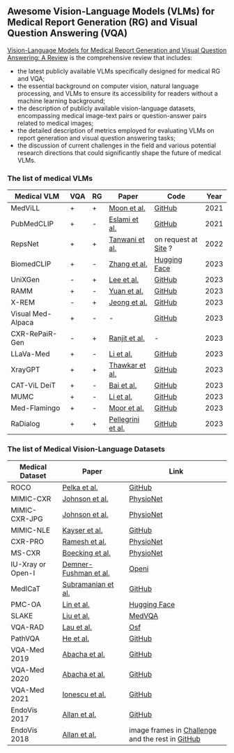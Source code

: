 ## Awesome Vision-Language Models (VLMs) for Medical Report Generation (RG) and Visual Question Answering (VQA)

[Vision-Language Models for Medical Report Generation and Visual Question Answering: A Review](https://arxiv.org/abs/2403.02469) is the comprehensive review that includes:

* the latest publicly available VLMs specifically designed for medical RG and VQA;
* the essential background on computer vision, natural
language processing, and VLMs to ensure its accessibility for readers
without a machine learning background;
* the description of publicly available vision-language
datasets, encompassing medical image-text pairs or question-answer
pairs related to medical images;
* the detailed description of metrics employed for evaluating VLMs on report generation and visual question answering tasks;
* the discussion of current challenges in the field and various
potential research directions that could significantly shape the future
of medical VLMs.


### The list of medical VLMs

| Medical VLM | VQA | RG | Paper | Code | Year |
|------|------|------|------|------|------|
| MedViLL | + | + | [Moon et al.](https://ieeexplore.ieee.org/document/9894658) | [GitHub](https://github.com/SuperSupermoon/MedViLL) |2021|
| PubMedCLIP | + | - | [Eslami et al.](https://arxiv.org/abs/2112.13906) | [GitHub](https://github.com/sarahESL/PubMedCLIP) | 2021 |
| RepsNet | + | + | [Tanwani et al.](https://link.springer.com/chapter/10.1007/978-3-031-16443-9_68) |  on request at [Site](https://sites.google.com/view/repsnet) ? | 2022 |
| BiomedCLIP | + | - | [Zhang et al.](https://arxiv.org/abs/2303.00915) | [Hugging Face](https://huggingface.co/microsoft/BiomedCLIP-PubMedBERT_256-vit_base_patch16_224) | 2023 |
| UniXGen | - | +|  [Lee et al.](https://arxiv.org/abs/2302.12172) | [GitHub](https://github.com/ttumyche/UniXGen) | 2023 |
| RAMM | + | - | [Yuan et al.](https://arxiv.org/abs/2303.00534) | [GitHub](https://github.com/GanjinZero/RAMM) | 2023 |
| X-REM | - | + | [Jeong et al.](https://arxiv.org/abs/2303.17579) | [GitHub](https://github.com/rajpurkarlab/X-REM) | 2023 |
| Visual Med-Alpaca | + | - | - | [GitHub](https://github.com/cambridgeltl/visual-med-alpaca) | 2023 |
| CXR-RePaiR-Gen | - | + | [Ranjit et al.](https://arxiv.org/abs/2305.03660) | - | 2023 |
| LLaVa-Med | + | - | [Li et al.](https://arxiv.org/abs/2306.00890) | [GitHub](https://github.com/microsoft/LLaVA-Med) | 2023 |
| XrayGPT | + | + | [Thawkar et al.](https://arxiv.org/abs/2306.07971) | [GitHub](https://github.com/mbzuai-oryx/XrayGPT) | 2023 |
| CAT-ViL DeiT | + | - | [Bai et al.](https://arxiv.org/abs/2307.05182) | [GitHub](https://github.com/longbai1006/CAT-ViL) | 2023 |
| MUMC | + | - | [Li et al.](https://link.springer.com/chapter/10.1007/978-3-031-43907-0_36) | [GitHub](https://github.com/pengfeiliHEU/MUMC) | 2023 |
| Med-Flamingo | + | - | [Moor et al.](https://arxiv.org/abs/2307.15189) | [GitHub](https://github.com/snap-stanford/med-flamingo) | 2023 |
| RaDialog | + | + | [Pellegrini et al.](https://arxiv.org/abs/2311.18681) | [GitHub](https://github.com/ChantalMP/RaDialog) | 2023 |

### The list of Medical Vision-Language Datasets

| Medical Dataset | Paper | Link |
|------|------|------|
| ROCO | [Pelka et al.](https://link.springer.com/chapter/10.1007/978-3-030-01364-6_20) | [GitHub](https://github.com/razorx89/roco-dataset) |
| MIMIC-CXR | [Johnson et al.](https://www.nature.com/articles/s41597-019-0322-0) | [PhysioNet](https://www.physionet.org/content/mimic-cxr/2.0.0/) |
| MIMIC-CXR-JPG | [Johnson et al.](https://arxiv.org/abs/1901.07042) | [PhysioNet](https://physionet.org/content/mimic-cxr-jpg/2.0.0/) |
| MIMIC-NLE | [Kayser et al.](https://link.springer.com/chapter/10.1007/978-3-031-16443-9_67) | [GitHub](https://github.com/maximek3/MIMIC-NLE) |
| CXR-PRO | [Ramesh et al.](https://proceedings.mlr.press/v193/ramesh22a/ramesh22a.pdf) | [PhysioNet](https://physionet.org/content/cxr-pro/1.0.0/) |
| MS-CXR | [Boecking et al.](https://link.springer.com/chapter/10.1007/978-3-031-20059-5_1) | [PhysioNet](https://physionet.org/content/ms-cxr/0.1/) |
| IU-Xray or Open-I | [Demner-Fushman et al.](https://academic.oup.com/jamia/article/23/2/304/2572395) | [Openi](https://openi.nlm.nih.gov/faq#collection) |
| MedICaT | [Subramanian et al.](https://aclanthology.org/2020.findings-emnlp.191/) | [GitHub](https://github.com/allenai/medicat) |
| PMC-OA | [Lin et al.](https://arxiv.org/abs/2303.07240) | [Hugging Face](https://huggingface.co/datasets/axiong/pmc_oa) |
| SLAKE | [Liu et al.](https://ieeexplore.ieee.org/document/9434010) | [MedVQA](https://www.med-vqa.com/slake/) |
| VQA-RAD | [Lau et al.](https://www.nature.com/articles/sdata2018251) | [Osf](https://osf.io/89kps/) |
| PathVQA | [He et al.](https://arxiv.org/abs/2003.10286) | [GitHub](https://github.com/UCSD-AI4H/PathVQA) |
| VQA-Med 2019 | [Abacha et al.](https://ceur-ws.org/Vol-2380/paper_272.pdf) | [GitHub](https://github.com/abachaa/VQA-Med-2019) |
| VQA-Med 2020 | [Abacha et al.](https://ceur-ws.org/Vol-2696/paper_106.pdf) | [GitHub](https://github.com/abachaa/VQA-Med-2020) |
| VQA-Med 2021 | [Ionescu et al.](https://link.springer.com/chapter/10.1007/978-3-030-85251-1_23) | [GitHub](https://github.com/abachaa/VQA-Med-2021) |
| EndoVis 2017 | [Allan et al.](https://arxiv.org/abs/1902.06426) | [GitHub](https://github.com/longbai1006/Surgical-VQLA) |
| EndoVis 2018 | [Allan et al.](https://arxiv.org/abs/2001.11190) | image frames in [Challenge](https://endovissub2018-roboticscenesegmentation.grand-challenge.org/Data/) and the rest in [GitHub](https://github.com/longbai1006/Surgical-VQLA?tab=readme-ov-file) |

